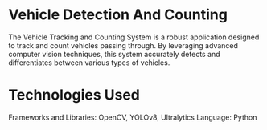 # Vehicle Detection And Counting
The Vehicle Tracking and Counting System is a robust application designed to track and count vehicles passing through. By leveraging advanced computer vision techniques, this system accurately detects and differentiates between various types of vehicles.

# Technologies Used
Frameworks and Libraries: OpenCV, YOLOv8, Ultralytics
Language: Python
